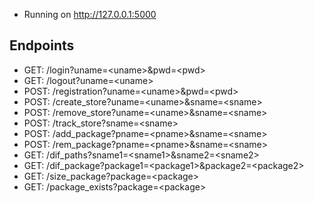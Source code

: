 - Running on http://127.0.0.1:5000

## Endpoints

- GET: /login?uname=\<uname>&pwd=\<pwd>  
- GET: /logout?uname=\<uname>
- POST: /registration?uname=\<uname>&pwd=\<pwd>
- POST: /create_store?uname=\<uname>&sname=\<sname>
- POST: /remove_store?uname=\<uname>&sname=\<sname>
- POST: /track_store?sname=\<sname>
- POST: /add_package?pname=\<pname>&sname=\<sname>
- POST: /rem_package?pname=\<pname>&sname=\<sname>
- GET: /dif_paths?sname1=\<sname1>&sname2=\<sname2>
- GET: /dif_package?package1=\<package1>&package2=\<package2>
- GET: /size_package?package=\<package>
- GET: /package_exists?package=\<package>